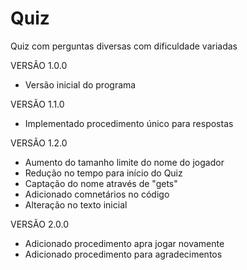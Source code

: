 # Quiz
Quiz com perguntas diversas com dificuldade variadas

VERSÃO 1.0.0
- Versão inicial do programa

VERSÃO 1.1.0
- Implementado procedimento único para respostas

VERSÃO 1.2.0
- Aumento do tamanho limite do nome do jogador
- Redução no tempo para início do Quiz
- Captação do nome através de "gets"
- Adicionado comnetários no código
- Alteração no texto inicial

VERSÃO 2.0.0
- Adicionado procedimento apra jogar novamente
- Adicionado procedimento para agradecimentos

